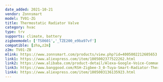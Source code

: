 ```yaml
---
date_added: 2021-10-21
vendor: Zonnsmart
model: TV01-ZG
title: Thermostatic Radiator Valve
category: hvac
type: trv
supports: climate, battery
zigbeemodel: ['TS0601','_TZE200_e9ba97vf']
compatible: [zha,z2m]
z2m: TV01-ZB
mlink: https://www.zonnsmart.com/products/view.php?id=4005002212605653.html
link1: https://www.aliexpress.com/item/1005002377522262.html
link2: https://www.alibaba.com/product-detail/Alexa-Google-Voice-Command-strong-Tuya_1600284763854.html
link3: https://www.banggood.com/RSH-Zigbee-3_0-Tuya-Smart-Radiator-Thermostat-Smart-Speaker-Voice-Control-Thermostat-p-1830575.html
link4: https://www.aliexpress.com/item/1005003136135923.html
---
```

